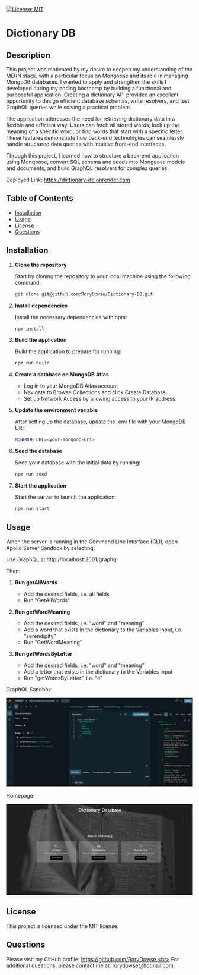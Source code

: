 
[![License: MIT](https://img.shields.io/badge/License-MIT-yellow.svg)](https://opensource.org/licenses/MIT)

# Dictionary DB

## Description
This project was motivated by my desire to deepen my understanding of the MERN stack, with a particular focus on Mongoose and its role in managing MongoDB databases. I wanted to apply and strengthen the skills I developed during my coding bootcamp by building a functional and purposeful application. Creating a dictionary API provided an excellent opportunity to design efficient database schemas, write resolvers, and test GraphQL queries while solving a practical problem.

The application addresses the need for retrieving dictionary data in a flexible and efficient way. Users can fetch all stored words, look up the meaning of a specific word, or find words that start with a specific letter. These features demonstrate how back-end technologies can seamlessly handle structured data queries with intuitive front-end interfaces.

Through this project, I learned how to structure a back-end application using Mongoose, convert SQL schema and seeds into Mongoose models and documents, and build GraphQL resolvers for complex queries.

Deployed Link: https://dictionary-db.onrender.com

## Table of Contents
- [Installation](#installation)
- [Usage](#usage)
- [License](#license)
- [Questions](#questions)

## Installation
1. **Clone the repository**

   Start by cloning the repository to your local machine using the following command:

   ```bash
   git clone git@github.com:RoryDowse/Dictionary-DB.git
   ```

2. **Install dependencies**

   Install the necessary dependencies with npm:

   ```bash
   npm install
   ```

3. **Build the application**

   Build the application to prepare for running:

   ```bash
   npm run build
   ```

4. **Create a database on MongoDB Atlas**

	- Log in to your MongoDB Atlas account
	- Navigate to Browse Collections and click Create Database.
	- Set up Network Access by allowing access to your IP address.

	
5. **Update the environment variable**

   After setting up the database, update the .env file with your MongoDB URI:

   ```bash
   MONGODB_URL=<your-mongodb-uri>
   ```

6. **Seed the database**

   Seed your database with the initial data by running:

   ```bash
   npm run seed
   ```

7. **Start the application**

   Start the server to launch the application:

   ```bash
   npm run start
   ```

## Usage

When the server is running in the Command Line Interface (CLI), open Apollo Server Sandbox by selecting:

Use GraphQL at http://localhost:3001/graphql

Then:

1. **Run getAllWords**

	- Add the desired fields, i.e. all fields 
	- Run "GetAllWords"

2. **Run getWordMeaning**

	- Add the desired fields, i.e. "word" and "meaning"
	- Add a word that exists in the dictionary to the Variables input, i.e. "serendipity"
	- Run "GetWordMeaning"

3. **Run getWordsByLetter**

	- Add the desired fields, i.e. "word" and "meaning"
	- Add a letter that exists in the dictionary to the Variables input
	- Run "getWordsByLetter", i.e. "e"

GraphQL Sandbox:

![GraphQL Screenshot](assets/images/screenshot.png)

Homepage:

![Homepage Screenshot](assets/images/homepage.png)


## License
This project is licensed under the MIT license.

## Questions
Please visit my GitHub profile: https://github.com/RoryDowse.<br>
For additional questions, please contact me at: rorydowse@hotmail.com.
